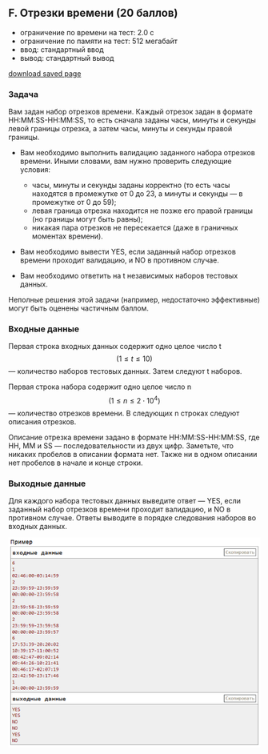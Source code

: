 ## F. Отрезки времени (20 баллов)
- ограничение по времени на тест: 2.0 с
- ограничение по памяти на тест: 512 мегабайт
- ввод: стандартный ввод
- вывод: стандартный вывод

[download saved page](Screens/Task_F.mhtml)

### Задача
Вам задан набор отрезков времени. Каждый отрезок задан в формате HH:MM:SS-HH:MM:SS, то есть сначала заданы часы, минуты и секунды левой границы отрезка, а затем часы, минуты и секунды правой границы.

- Вам необходимо выполнить валидацию заданного набора отрезков времени. Иными словами, вам нужно проверить следующие условия:
  - часы, минуты и секунды заданы корректно (то есть часы находятся в промежутке от 0 до 23, а минуты и секунды — в промежутке от 0 до 59);
  - левая граница отрезка находится не позже его правой границы (но границы могут быть равны);
  - никакая пара отрезков не пересекается (даже в граничных моментах времени).

- Вам необходимо вывести YES, если заданный набор отрезков времени проходит валидацию, и NO в противном случае.
- Вам необходимо ответить на t независимых наборов тестовых данных.

Неполные решения этой задачи (например, недостаточно эффективные) могут быть оценены частичным баллом.

### Входные данные
Первая строка входных данных содержит одно целое число t
$$(1≤t≤10)$$
— количество наборов тестовых данных. Затем следуют t наборов.

Первая строка набора содержит одно целое число n
$$(1≤n≤2⋅10^4)$$
— количество отрезков времени. В следующих n строках следуют описания отрезков.

Описание отрезка времени задано в формате HH:MM:SS-HH:MM:SS, где HH, MM и SS — последовательности из двух цифр. Заметьте, что никаких пробелов в описании формата нет. Также ни в одном описании нет пробелов в начале и конце строки.

### Выходные данные
Для каждого набора тестовых данных выведите ответ — YES, если заданный набор отрезков времени проходит валидацию, и NO в противном случае. Ответы выводите в порядке следования наборов во входных данных.

![картинка примеры](Screens/screen_1.png)